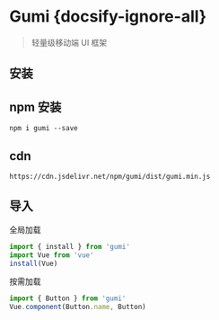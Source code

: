 # Gumi {docsify-ignore-all}

> 轻量级移动端 UI 框架

## 安装

## npm 安装

```
npm i gumi --save
```

## cdn

```
https://cdn.jsdelivr.net/npm/gumi/dist/gumi.min.js
```

## 导入

全局加载

```js
import { install } from 'gumi'
import Vue from 'vue'
install(Vue)
```

按需加载

```js
import { Button } from 'gumi'
Vue.component(Button.name, Button)
```

<!-- https://www.zdxhyangyan.cn/test/mobile/glow -->
